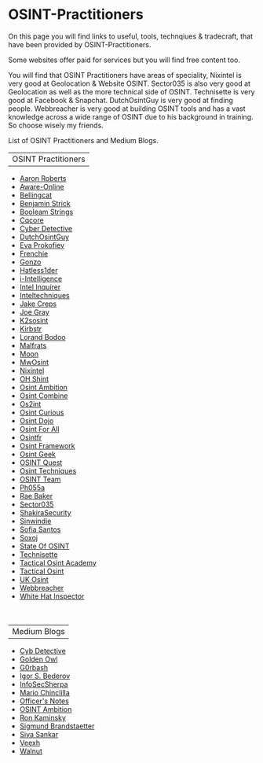 # OSINT-Practitioners
<p>On this page you will find links to useful, tools, technqiues & tradecraft, that have been provided by OSINT-Practitioners.</p> 
<p>Some websites offer paid for services but you will find free content too.</p>
<p>You will find that OSINT Practitioners have areas of speciality, Nixintel is very good at Geolocation & Website OSINT. Sector035 is also very good at Geolocation as well as the more technical side of OSINT. Technisette is very good at Facebook & Snapchat. DutchOsintGuy is very good at finding people. Webbreacher is very good at building OSINT tools and has a vast knowledge across a wide range of OSINT due to his background in training. So choose wisely my friends.
</br>
<p>List of OSINT Practitioners and Medium Blogs.</p>
<table>
  <tr>
    <td>OSINT Practitioners</td>
  </tr>
</table>
<ul>
  <li><a href="https://aaroncti.com/">Aaron Roberts</a></li>
  <li><a href="https://aware-online.com/">Aware-Online</a></li>
  <li><a href="https://bellingcat.com/">Bellingcat</a></li>
  <li><a href="https://benjaminstrick.com/">Benjamin Strick</a></li>
  <li><a href="https://booleanstrings.com/">Booleam Strings</a></li>
  <li><a href="https://cqcore.uk/">Cqcore</a></li>
  <li><a href="https://github.com/cipher387">Cyber Detective</a></li>
  <li><a href="https://dutchosintguy.com/">DutchOsintGuy</a></li>
  <li><a href="https://epcyber.com/">Eva Prokofiev</a></li>
  <li><a href="https://twitter.com/dralexanders1">Frenchie</a></li>
  <li><a href="https://github.com/GONZOsint">Gonzo</a></li>
  <li><a href="https://hatless1der.com/">Hatless1der</a></li>
  <li><a href="https://i-intelligence.eu/">i-Intelligence</a></li>
  <li><A href="https://intel-inquirer.medium.com/">Intel Inquirer</a></li>
  <li><a href="https://inteltechniques.com/">Inteltechniques</a></li>
  <li><a href="https://github.com/jakecreps">Jake Creps</a></li>
  <li><a href="https://github.com/jocephus"> Joe Gray</a></li>
  <li><a href="https://k2sosint.com/">K2sosint</a></li>
  <li><a href="https://plessas.net/">Kirbstr</a></li>
  <li><a href="https://lorandbodo.com/">Lorand Bodoo</a></li>
  <li><a href="https://map.malfrats.industries/">Malfrats</a></li>
  <li><a href="https://osintkanal.ru/">Moon</a></li>
  <li><a href="https://keyfindings.blog/">MwOsint</a></li>
  <li><a href="https://nixintel.info/">Nixintel</a></li>
  <li><a href="https://ohshint.gitbook.io/oh-shint-its-a-blog/">OH Shint</a></li>
  <li><a href="https://linktr.ee/osintambition">Osint Ambition</a></li>
  <li><a href="https://osintcombine.com/">Osint Combine</a></li>
  <li><a href="https://os2int.com/">Os2int</a></li>
  <li><a href="https://osintcurio.us/">Osint Curious</a></li>
  <li><a href="https://osintdojo.com/">Osint Dojo</a></li>
  <li><a href="https://osintforall.in/">Osint For All</a></li>
  <li><a href="https://osintfr.com/en/home/">Osintfr</a></li>
  <li><a href="https://osintframework.com/">Osint Framework</a></li>
  <li><a href="https://osintgeek.de/">Osint Geek</a></li>
  <li><a href="https://osintquest.pl/">OSINT Quest</a></li>
  <li><a href="https://osinttechniques.com/">Osint Techniques</a></li>
  <li><a href="https://www.osintteam.com/">OSINT Team</a></li>
  <li><a href="https://github.com/Ph055a">Ph055a</a></li>
  <li><a href="https://raebaker.net/blog">Rae Baker</a></li>
  <li><a href="https://sector035.nl/">Sector035</a></li>
  <li><a href="https://keybase.io/shakirasecurity/">ShakiraSecurity</a></li>
  <li><a href="https://github.com/sinwindie/OSINT">Sinwindie</a></li>
  <li><a href="https://gralhix.com/">Sofia Santos</a></li>
  <li><a href="https://soxoj.com/">Soxoj</a></li>
  <li><a href="https://stateofosint.com/">State Of OSINT</a></li>
  <li><a href="http://technisette.com/">Technisette</a></li>
  <li><a href="https://github.com/orgs/TacticalOsintAcademy/repositories">Tactical Osint Academy</a></li>
  <li><a href="https://github.com/C3n7ral051nt4g3ncy">Tactical Osint</a></li>
  <li><a href="https://uk-osint.net/">UK Osint</a></li>
  <li><a href="https://webbreacher.com/">Webbreacher</a></li>
  <li><a href="https://whitehatinspector.blogspot.com/">White Hat Inspector</a></li>
<br></br>
</ul>
<table>
  <tr>
    <td>Medium Blogs</td>
  </tr>
</table>
 <ul>
  <li><a href="https://medium.com/@cyb_detective">Cyb Detective</a></li>
  <li><a href="https://goldenowl.medium.com/">Golden Owl</a></li>
  <li><a href="https://medium.com/@g0rbash">G0rbash</a></li>
  <li><a href="https://medium.com/@ibederov_en">Igor S. Bederov</a></li>
  <li><a href="https://infosecsherpa.medium.com/">InfoSecSherpa</a></li>
  <li><a href="https://mariorojaschin.medium.com/">Mario Chinclilla</a></li>
  <li><a href="https://officercia.medium.com/">Officer's Notes</a></li>
  <li><a href="https://publication.osintambition.org/">OSINT Ambition</a></li>
  <li><a href="https://medium.com/@ronkaminskyy">Ron Kaminsky</a></li>
  <li><a href="https://osintph.medium.com/">Sigmund Brandstaetter</a></li>
  <li><a href="https://medium.com/@Cyber_siva">Siva Sankar</a></li>
  <li><a href="https://medium.com/@VEEXH">Veexh</a></li>
  <li><a href="https://medium.com/@w9b3N">Walnut</a></li>
 </ul>


